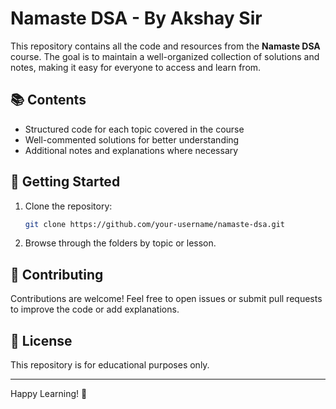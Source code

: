 # Namaste DSA - By Akshay Sir

This repository contains all the code and resources from the **Namaste DSA** course. The goal is to maintain a well-organized collection of solutions and notes, making it easy for everyone to access and learn from.

## 📚 Contents

- Structured code for each topic covered in the course
- Well-commented solutions for better understanding
- Additional notes and explanations where necessary

## 🚀 Getting Started

1. Clone the repository:
   ```bash
   git clone https://github.com/your-username/namaste-dsa.git
   ```
2. Browse through the folders by topic or lesson.

## 🤝 Contributing

Contributions are welcome! Feel free to open issues or submit pull requests to improve the code or add explanations.

## 📢 License

This repository is for educational purposes only.

---

Happy Learning! 🚀
